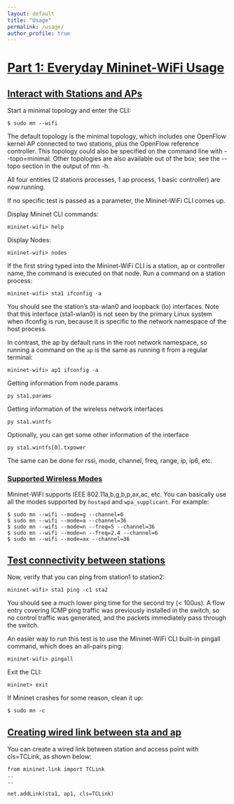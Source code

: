 ```yaml
---
layout: default
title: "Usage"
permalink: /usage/
author_profile: true
---
```


<a id="part1"></a>
# [Part 1: Everyday Mininet-WiFi Usage](#part1)


<a id="interact"></a>
## [Interact with Stations and APs](#interact)

Start a minimal topology and enter the CLI:
```
$ sudo mn --wifi
```

The default topology is the minimal topology, which includes one OpenFlow kernel AP connected to two stations, plus the OpenFlow reference controller. This topology could also be specified on the command line with --topo=minimal. Other topologies are also available out of the box; see the --topo section in the output of mn -h.

All four entities (2 stations processes, 1 ap process, 1 basic controller) are now running.

If no specific test is passed as a parameter, the Mininet-WiFi CLI comes up.

Display Mininet CLI commands:
```
mininet-wifi> help
```

Display Nodes:
```
mininet-wifi> nodes
```

If the first string typed into the Mininet-WiFi CLI is a station, ap or controller name, the command is executed on that node. Run a command on a station process:
```
mininet-wifi> sta1 ifconfig -a
```

You should see the station’s sta-wlan0 and loopback (lo) interfaces. Note that this interface (sta1-wlan0) is not seen by the primary Linux system when ifconfig is run, because it is specific to the network namespace of the host process.

In contrast, the ap by default runs in the root network namespace, so running a command on the ``ap`` is the same as running it from a regular terminal:
```
mininet-wifi> ap1 ifconfig -a
```

Getting information from node.params
```
py sta1.params
```
Getting information of the wireless network interfaces
```
py sta1.wintfs
```
Optionally, you can get some other information of the interface
```
py sta1.wintfs[0].txpower
```
The same can be done for rssi, mode, channel, freq, range, ip, ip6, etc.


<a id="supportedModes"></a>
### [Supported Wireless Modes](#supportedModes)

Mininet-WiFi supports IEEE 802.11a,b,g,b,p,ax,ac, etc. You can basically use all the modes supported by `hostapd` and `wpa_supplicant`. For example:
```
$ sudo mn --wifi --mode=g --channel=6
$ sudo mn --wifi --mode=a --channel=36
$ sudo mn --wifi --mode=n --freq=5 --channel=36
$ sudo mn --wifi --mode=n --freq=2.4 --channel=6
$ sudo mn --wifi --mode=ax --channel=36
```

<a id="connectivity"></a>
## [Test connectivity between stations](#connectivity)

Now, verify that you can ping from station1 to station2:
```
mininet-wifi> sta1 ping -c1 sta2
```

You should see a much lower ping time for the second try (< 100us). A flow entry covering ICMP ping traffic was previously installed in the switch, so no control traffic was generated, and the packets immediately pass through the switch.

An easier way to run this test is to use the Mininet-WiFi CLI built-in pingall command, which does an all-pairs ping:
```
mininet-wifi> pingall
```

Exit the CLI:

```
mininet> exit
```

If Mininet crashes for some reason, clean it up:

```
$ sudo mn -c
```

<a id="wiredlink"></a>
## [Creating wired link between sta and ap](#wiredlink)

You can create a wired link between station and access point with cls=TCLink, as shown below:

```
from mininet.link import TCLink
..
..

net.addLink(sta1, ap1, cls=TCLink)
```